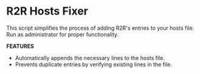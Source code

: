 # R2R Hosts Fixer
This script simplifies the process of adding R2R's entries to your hosts file.
Run as administrator for proper functionality.

__FEATURES__

- Automatically appends the necessary lines to the hosts file.
- Prevents duplicate entries by verifying existing lines in the file.
